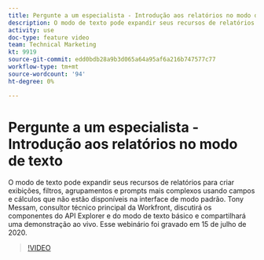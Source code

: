 ```yaml
---
title: Pergunte a um especialista - Introdução aos relatórios no modo de texto
description: O modo de texto pode expandir seus recursos de relatórios para criar exibições, filtros, agrupamentos e prompts mais complexos. Esse webinário foi gravado em 15 de julho de 2020.
activity: use
doc-type: feature video
team: Technical Marketing
kt: 9919
source-git-commit: edd0bdb28a9b3d065a64a95af6a216b747577c77
workflow-type: tm+mt
source-wordcount: '94'
ht-degree: 0%

---
```


# Pergunte a um especialista - Introdução aos relatórios no modo de texto

O modo de texto pode expandir seus recursos de relatórios para criar exibições, filtros, agrupamentos e prompts mais complexos usando campos e cálculos que não estão disponíveis na interface de modo padrão. Tony Messam, consultor técnico principal da Workfront, discutirá os componentes do API Explorer e do modo de texto básico e compartilhará uma demonstração ao vivo. Esse webinário foi gravado em 15 de julho de 2020.

>[!VIDEO](https://video.tv.adobe.com/v/341125/?quality=12)
